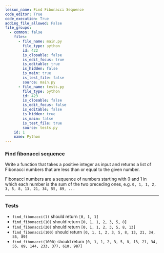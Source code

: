```yaml
---
lesson_name: Find Fibonacci Sequence
code_editor: True
code_execution: True
adding_file_allowed: False
file_groups:
  - common: false
    files:
      - file_name: main.py
        file_type: python
        id: 422
        is_closable: false
        is_edit_focus: true
        is_editable: true
        is_hidden: false
        is_main: true
        is_test_file: false
        source: main.py
      - file_name: tests.py
        file_type: python
        id: 423
        is_closable: false
        is_edit_focus: false
        is_editable: false
        is_hidden: true
        is_main: false
        is_test_file: true
        source: tests.py
    id: 1
    name: Python
---
```


### Find fibonacci sequence

Write a function that takes a positive integer as input and returns a list of Fibonacci numbers that are less than or equal to the given number.

Fibonacci numbers are a sequence of numbers starting with 0 and 1 in which each number is the sum of the two preceding ones, e.g. `0, 1, 1, 2, 3, 5, 8, 13, 21, 34, 55, 89, ...`

---

### Tests

<ul>
<li id="test-1"><code>find_fibonacci(1)</code> should return <code>[0, 1, 1]</code></li>
<li id="test-2"><code>find_fibonacci(10)</code> should return <code>[0, 1, 1, 2, 3, 5, 8]</code></li>
<li id="test-3"><code>find_fibonacci(20)</code> should return <code>[0, 1, 1, 2, 3, 5, 8, 13]</code></li>
<li id="test-4"><code>find_fibonacci(100)</code> should return <code>[0, 1, 1, 2, 3, 5, 8, 13, 21, 34, 55, 89]</code></li>
<li id="test-5"><code>find_fibonacci(1000)</code> should return <code>[0, 1, 1, 2, 3, 5, 8, 13, 21, 34, 55, 89, 144, 233, 377, 610, 987]</code></li>
</ul>
